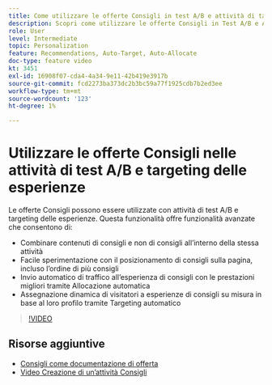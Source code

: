 ```yaml
---
title: Come utilizzare le offerte Consigli in test A/B e attività di targeting delle esperienze
description: Scopri come utilizzare le offerte Consigli in Test A/B e Attività di Targeting delle esperienze in Adobe Target.
role: User
level: Intermediate
topic: Personalization
feature: Recommendations, Auto-Target, Auto-Allocate
doc-type: feature video
kt: 3451
exl-id: 16908f07-cda4-4a34-9e11-42b419e3917b
source-git-commit: fcd2273ba373dc2b3bc59a77f1925cdb7b2ed3ee
workflow-type: tm+mt
source-wordcount: '123'
ht-degree: 1%

---
```


# Utilizzare le offerte Consigli nelle attività di test A/B e targeting delle esperienze

Le offerte Consigli possono essere utilizzate con attività di test A/B e targeting delle esperienze. Questa funzionalità offre funzionalità avanzate che consentono di:

* Combinare contenuti di consigli e non di consigli all’interno della stessa attività
* Facile sperimentazione con il posizionamento di consigli sulla pagina, incluso l’ordine di più consigli
* Invio automatico di traffico all’esperienza di consigli con le prestazioni migliori tramite Allocazione automatica
* Assegnazione dinamica di visitatori a esperienze di consigli su misura in base al loro profilo tramite Targeting automatico

>[!VIDEO](https://video.tv.adobe.com/v/28878?quality=12)

## Risorse aggiuntive

* [Consigli come documentazione di offerta](https://experienceleague.adobe.com/docs/target/using/recommendations/recommendations-as-an-offer.html?lang=it)
* [Video Creazione di un’attività Consigli](create-a-recommendations-activity.md)

